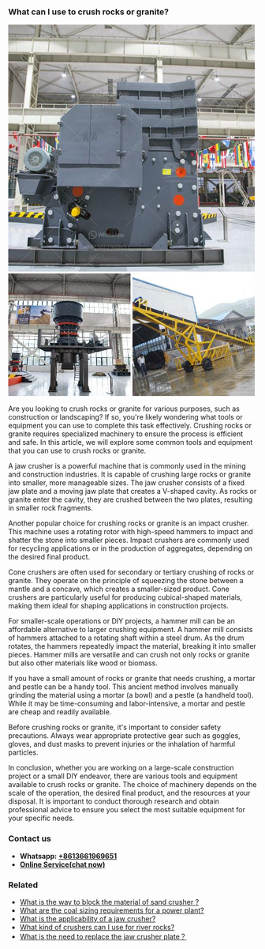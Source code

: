 <h3>What can I use to crush rocks or granite?</h3><img src='1701743083.jpg' alt=''><p>Are you looking to crush rocks or granite for various purposes, such as construction or landscaping? If so, you're likely wondering what tools or equipment you can use to complete this task effectively. Crushing rocks or granite requires specialized machinery to ensure the process is efficient and safe. In this article, we will explore some common tools and equipment that you can use to crush rocks or granite.</p><p>A jaw crusher is a powerful machine that is commonly used in the mining and construction industries. It is capable of crushing large rocks or granite into smaller, more manageable sizes. The jaw crusher consists of a fixed jaw plate and a moving jaw plate that creates a V-shaped cavity. As rocks or granite enter the cavity, they are crushed between the two plates, resulting in smaller rock fragments.</p><p>Another popular choice for crushing rocks or granite is an impact crusher. This machine uses a rotating rotor with high-speed hammers to impact and shatter the stone into smaller pieces. Impact crushers are commonly used for recycling applications or in the production of aggregates, depending on the desired final product.</p><p>Cone crushers are often used for secondary or tertiary crushing of rocks or granite. They operate on the principle of squeezing the stone between a mantle and a concave, which creates a smaller-sized product. Cone crushers are particularly useful for producing cubical-shaped materials, making them ideal for shaping applications in construction projects.</p><p>For smaller-scale operations or DIY projects, a hammer mill can be an affordable alternative to larger crushing equipment. A hammer mill consists of hammers attached to a rotating shaft within a steel drum. As the drum rotates, the hammers repeatedly impact the material, breaking it into smaller pieces. Hammer mills are versatile and can crush not only rocks or granite but also other materials like wood or biomass.</p><p>If you have a small amount of rocks or granite that needs crushing, a mortar and pestle can be a handy tool. This ancient method involves manually grinding the material using a mortar (a bowl) and a pestle (a handheld tool). While it may be time-consuming and labor-intensive, a mortar and pestle are cheap and readily available.</p><p>Before crushing rocks or granite, it's important to consider safety precautions. Always wear appropriate protective gear such as goggles, gloves, and dust masks to prevent injuries or the inhalation of harmful particles.</p><p>In conclusion, whether you are working on a large-scale construction project or a small DIY endeavor, there are various tools and equipment available to crush rocks or granite. The choice of machinery depends on the scale of the operation, the desired final product, and the resources at your disposal. It is important to conduct thorough research and obtain professional advice to ensure you select the most suitable equipment for your specific needs.</p><h3>Contact us</h3><ul><li><strong>Whatsapp:&nbsp;<a href="https://wa.me/8613661969651">+8613661969651</a></strong></li><li><a href="https://swt.shibang-china.com/?git&amp;zhl&amp;What can I use to crush rocks or granite"><strong>Online Service(chat now)</strong></a></li></ul><h3>Related</h3><ul><li><a href='What is the way to block the material of sand crusher .md'>What is the way to block the material of sand crusher ?</a></li><li><a href='What are the coal sizing requirements for a power plant.md'>What are the coal sizing requirements for a power plant?</a></li><li><a href='What is the applicability of a jaw crusher.md'>What is the applicability of a jaw crusher?</a></li><li><a href='What kind of crushers can I use for river rocks.md'>What kind of crushers can I use for river rocks?</a></li><li><a href='What is the need to replace the jaw crusher plate？.md'>What is the need to replace the jaw crusher plate？</a></li></ul>